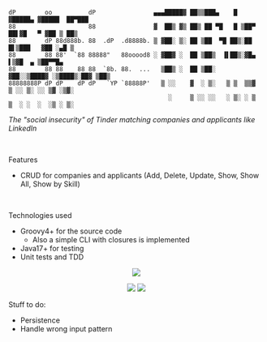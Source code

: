     dP        oo          dP                ▄▄▄█████▓ ██▒▒███▄    █ ▓█████▄ ▓█████  ██▀███  
    88                    88                ▓  ██▒ ▓▒ ██▒ ██ ▀█   █ ▒██▀ ██▌▓█   ▀ ▓██ ▒ ██▒
    88        dP 88d888b. 88  .dP  .d8888b. ▒ ▓██░ ▒░ ██ ▒██  ▀█ ██▒░██   █▌▒███   ▓██ ░▄█ ▒  
    88        88 88'  `88 88888"   88ooood8 ░ ▓██▓ ░  ██ ▒██▒  ▐▌██▒░▓█▄   ▌▒▓█  ▄ ▒██▀▀█▄    
    88        88 88    88 88  `8b. 88.  ...   ▒██▒ ░  ██ ▒██░   ▓██░░▒████▓ ░▒████▒░██▓ ▒██▒  
    88888888P dP dP    dP dP   `YP `88888P'   ▒ ░░    ▓  ░ ▒░   ▒ ▒  ▒▒▓  ▒ ░░ ▒░ ░░ ▒▓ ░▒▓░  
                                                ░     ▒ ░░ ░░   ░ ▒░ ░ ▒  ▒  ░ ░  ░  ░▒ ░ ▒░

_The "social insecurity" of Tinder matching companies and applicants like LinkedIn_

<br>


Features
* CRUD for companies and applicants (Add, Delete, Update, Show, Show All, Show by Skill)

<br>

Technologies used
* Groovy4+ for the source code
  * Also a simple CLI with closures is implemented
* Java17+ for testing
* Unit tests and TDD 


<p align="center">
  <img src="https://user-images.githubusercontent.com/77312190/221707525-eb23937e-577d-4896-9af1-035efa5a4775.png"/>
</p>

<p align="center">
  <img src="https://user-images.githubusercontent.com/77312190/221707716-3435b720-7a3f-44b6-8e60-b39a5c91bc4c.png"/>
  <img src="https://user-images.githubusercontent.com/77312190/221707883-bd0b9465-99fa-4d87-b479-605ea0a70ba7.png"/>
</p>

Stuff to do:
* Persistence
* Handle wrong input pattern



